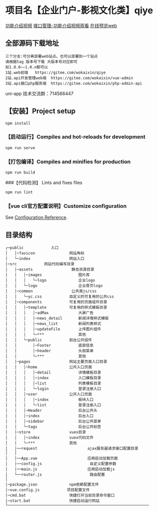 # 项目名【企业门户-影视文化类】qiye
[功能介绍视频](https://mparticle.uc.cn/video.html?uc_param_str=frdnsnpfvecpntnwprdssskt&wm_aid=49e95f6ca0994074b239cb4deff4cbff)
[接口管理-功能介绍视频观看](https://mparticle.uc.cn/video.html?uc_param_str=frdnsnpfvecpntnwprdssskt&wm_aid=cac7ff66a8d94186a3d8207b33908d5d)
[在线预览web](http://cs.01film.cn/qiye/)

## 全部源码下载地址
```
三个分支:可分离部署web站点。也可以部署到一个站点
请根据tag 版本号下载 大版本号对应即可
如1.0.0——1.0.n都可以 
1站.web前端   https://gitee.com/wokaixin/qiye 
2站.api开发管理web端  https://gitee.com/wokaixin/vue-admin
3站.api接口php服务端  https://gitee.com/wokaixin/php-admin-api
```
uni-app 技术交流群：714566447

## 【安装】Project setup
```
npm install
```

### 【启动运行】Compiles and hot-reloads for development 
```
npm run serve
```

### 【打包编译】Compiles and minifies for production
```
npm run build
```


###【代码检测】 Lints and fixes files
```
npm run lint
```

### 【vue cli官方配置说明】Customize configuration
See [Configuration Reference](https://cli.vuejs.org/config/).

## 目录结构
```
┌─public            入口
│	│─favicon				网站角标
│	└─index			     	网站入口
│─src            网站代码编写目录
│	│─assets				 静态资源目录
│	│	│─images				图片库
│	│	│	└─logo		    	企业logo
│	│	└─logo					企业首页logo
│	│─common				 公共类js/css
│	│	└─yc.css		    自定义的可复用的公共css
│	│─components			可复用的页面组件目录
│	│	│─template			可复用的样式模板目录
│	│	│	│─adMax				大屏广告
│	│	│	│─news_detail		新闻详情样式模板
│	│	│	│─news_list			新闻列表样式
│	│	│	│─updateFile		上传图片组件 
│	│	│	└─***		    	其他
│	│	└─public			前台公共组件
│	│	    │─Footer			底部信息
│	│	    │─header			头部菜单
│	│	    └─***		    	其他
│	│─pages				 	网站主要页面入口目录
│	│	│─home				公共入口页面
│   │	│	│─detail			详情模板目录
│	│   │	│─index				入口模板目录
│	│   │	│─list		        列表模板目录
│	│   │	└─login		        登录注册入口
│	│	│─user				公共入口页面
│	│   │	│─index				板块入口
│	│   │	└─list		        登录注册入口
│	│	│─Header				后台公共头
│	│	│─index				    后台入口
│	│	│─sidebar				后台公共菜单
│	│	└─tags		            后台公共标签
│	│─store				 	vuex目录
│	│	│─index				vuex代码文件
│	│	└─***		    	其他
│	│──request						ajax服务器请求接口配置目录
│	│		 
│	│──App.vue						应用启动加载页面
│	│──config.js					 自定义配置参数
│	│──main.js						应用启动加载js
│	└──router.js					 路由配置
│
│─package.json            	npm依赖配置文件
│─vue.config.js            项目配置文件
│─cmd.bat            		快捷打开当前目录命令窗口
│─start.bat            		快捷启动运行网站
└──────────────────────────────────────────────────────────────
